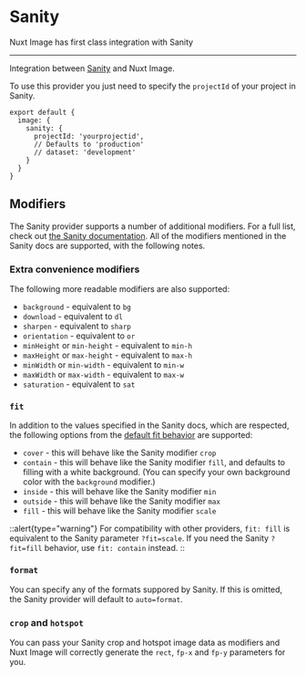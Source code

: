 # Sanity

Nuxt Image has first class integration with Sanity

---

Integration between [Sanity](https://www.sanity.io/docs/image-urls) and Nuxt Image.

To use this provider you just need to specify the `projectId` of your project in Sanity.

```js{}[nuxt.config.js]
export default {
  image: {
    sanity: {
      projectId: 'yourprojectid',
      // Defaults to 'production'
      // dataset: 'development'
    }
  }
}
```

## Modifiers

The Sanity provider supports a number of additional modifiers. For a full list, check out [the Sanity documentation](https://www.sanity.io/docs/image-urls). All of the modifiers mentioned in the Sanity docs are supported, with the following notes.

### Extra convenience modifiers

The following more readable modifiers are also supported:

- `background` - equivalent to `bg`
- `download` - equivalent to `dl`
- `sharpen` - equivalent to `sharp`
- `orientation` - equivalent to `or`
- `minHeight` or `min-height` - equivalent to `min-h`
- `maxHeight` or `max-height` - equivalent to `max-h`
- `minWidth` or `min-width` - equivalent to `min-w`
- `maxWidth` or `max-width` - equivalent to `max-w`
- `saturation` - equivalent to `sat`

### `fit`

In addition to the values specified in the Sanity docs, which are respected, the following options from the [default fit behavior](/components/nuxt-img#fit) are supported:

- `cover` - this will behave like the Sanity modifier `crop`
- `contain` - this will behave like the Sanity modifier `fill`, and defaults to filling with a white background. (You can specify your own background color with the `background` modifier.)
- `inside` - this will behave like the Sanity modifier `min`
- `outside` - this will behave like the Sanity modifier `max`
- `fill` - this will behave like the Sanity modifier `scale`

::alert{type="warning"}
For compatibility with other providers, `fit: fill` is equivalent to the Sanity parameter `?fit=scale`. If you need the Sanity `?fit=fill` behavior, use `fit: contain` instead.
::

### `format`

You can specify any of the formats suppored by Sanity. If this is omitted, the Sanity provider will default to `auto=format`.

### `crop` and `hotspot`

You can pass your Sanity crop and hotspot image data as modifiers and Nuxt Image will correctly generate the `rect`, `fp-x` and `fp-y` parameters for you.
